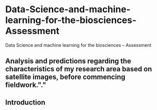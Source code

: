 # Data-Science-and-machine-learning-for-the-biosciences-Assessment
Data Science and machine learning for the biosciences – Assessment
## Analysis and predictions regarding the characteristics of my research area based on satellite images, before commencing fieldwork."."
## Introduction
